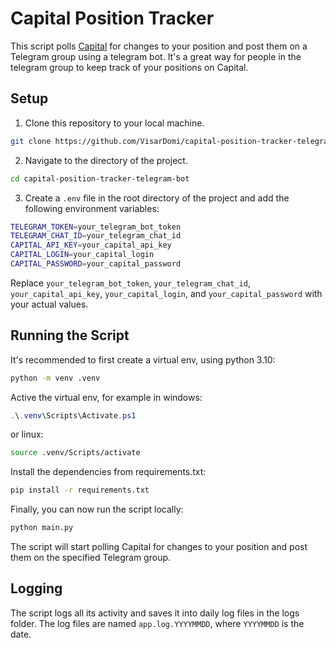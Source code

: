 # Capital Position Tracker

This script polls [Capital](https://capital.com/) for changes to your position and post them on a Telegram group using a telegram bot. It's a great way for people in the telegram group to keep track of your positions on Capital.

## Setup

1. Clone this repository to your local machine.

```bash
git clone https://github.com/VisarDomi/capital-position-tracker-telegram-bot.git
```

2. Navigate to the directory of the project.

```bash
cd capital-position-tracker-telegram-bot
```

3. Create a `.env` file in the root directory of the project and add the following environment variables:

```bash
TELEGRAM_TOKEN=your_telegram_bot_token
TELEGRAM_CHAT_ID=your_telegram_chat_id
CAPITAL_API_KEY=your_capital_api_key
CAPITAL_LOGIN=your_capital_login
CAPITAL_PASSWORD=your_capital_password
```

Replace `your_telegram_bot_token`, `your_telegram_chat_id`, `your_capital_api_key`, `your_capital_login`, and `your_capital_password` with your actual values.

## Running the Script

It's recommended to first create a virtual env, using python 3.10:

```bash
python -m venv .venv
```

Active the virtual env, for example in windows:

```powershell
.\.venv\Scripts\Activate.ps1
```
or linux:

```bash
source .venv/Scripts/activate
```
Install the dependencies from requirements.txt:

```bash
pip install -r requirements.txt
```

Finally, you can now run the script locally:

```bash
python main.py
```

The script will start polling Capital for changes to your position and post them on the specified Telegram group.

## Logging

The script logs all its activity and saves it into daily log files in the logs folder. The log files are named `app.log.YYYYMMDD`, where `YYYYMMDD` is the date.
